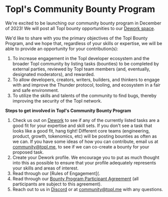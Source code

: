 # **Topl's Community Bounty Program**

We're excited to be launching our community bounty program in December of 2023! We will post all Topl bounty opportunities to our [Dework space](https://app.dework.xyz/topl-97029/main-space-88431). 

We'd like to share with you the primary objectives of the Topl Bounty Program, and we hope that, regardless of your skills or expertise, we will be able to provide an opportunity for your contribution(s):

  1. To increase engagement in the Topl developer ecosystem and the broader Topl community by listing tasks (bounties) to be completed by external parties, reviewed by Topl team members (and, eventually, designated moderators), and rewarded. 
  2. To allow developers, creators, writers, builders, and thinkers to engage with and improve the Thunder protocol, tooling, and ecosystem in a fair and safe environment. 
  3. To utilize the skills and talents of the community to find bugs, thereby improving the security of the Topl network.


**Steps to get involved in Topl's Community Bounty Program**
  1. Check us out on [Dework](https://app.dework.xyz/topl-97029/main-space-88431) to see if any of the currently listed tasks are a good fit for your expertise and skill sets. If you don't see a task that looks like a good fit, hang tight! Different core teams (engineering, product, growth, tokenomics, etc) will be posting bounties as often as we can. If you have some ideas of how you can contribute, email us at community@topl.me, to see if we can co-create a bounty for your proposed task. 
  2. Create your Dework profile. We encourage you to put as much thought into this as possible to ensure that your profile adequately represents your skills and areas of interest.  
  3. Read through our [Rules of Engagement](. 
  4. Read through our [Bounty Program Participant Agreement](https://legal.topl.co/Bounty_Program_Agreement) (all participants are subject to this agreement). 
  5. Reach out to us in [Discord](https://discord.gg/qS6QMGZ4fa) or at community@topl.me with any questions. 
  

